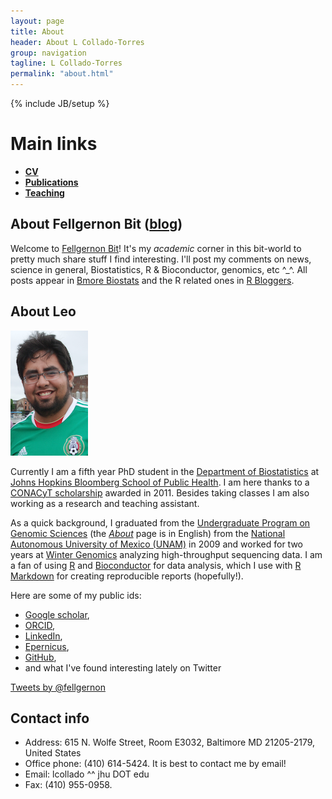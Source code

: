 ```yaml
---
layout: page
title: About
header: About L Collado-Torres
group: navigation
tagline: L Collado-Torres
permalink: "about.html"
---
```

{% include JB/setup %}

# Main links

* [__CV__](cv.html)
* [__Publications__](publications.html)
* [__Teaching__](teaching.html)

## About Fellgernon Bit ([blog](http://bit.ly/FellBit))

Welcome to [Fellgernon Bit](http://bit.ly/FellBit)! It's my _academic_ corner in this bit-world to pretty much share stuff I find interesting. I'll post my comments on news, science in general, Biostatistics, R & Bioconductor, genomics, etc ^_^. All posts appear in [Bmore Biostats](http://bmorebiostat.com/) and the R related ones in [R Bloggers](http://bit.ly/RBloggers).


## About Leo

<img class="image alignleft" src="images/me.png" width="124" height="200" alt="" />

Currently I am a fifth year PhD student in the [Department of Biostatistics](http://www.jhsph.edu/departments/biostatistics/) at [Johns Hopkins Bloomberg School of Public Health](http://www.jhsph.edu/). I am here thanks to a [CONACyT scholarship](http://www.conacyt.gob.mx/) awarded in 2011. Besides taking classes I am also working as a research and teaching assistant.

As a quick background, I graduated from the [Undergraduate Program on Genomic Sciences](http://www.lcg.unam.mx/) (the [_About_](http://www.lcg.unam.mx/about) page is in English) from the [National Autonomous University of Mexico (UNAM)](http://unam.mx/) in 2009 and worked for two years at [Winter Genomics](http://wintergenomics.com/aboutus/) analyzing high-throughput sequencing data. I am a fan of using [R](http://cran.r-project.org/) and [Bioconductor](http://www.bioconductor.org/) for data analysis, which I use with [R Markdown](http://rmarkdown.rstudio.com/) for creating reproducible reports (hopefully!).

Here are some of my public ids:

* [Google scholar](https://scholar.google.com/citations?user=h57-MykAAAAJ),
* [ORCID](http://orcid.org/0000-0003-2140-308X),
* [LinkedIn](https://www.linkedin.com/in/lcollado),
* [Epernicus](http://www.epernicus.com/lc40),
* [GitHub](https://github.com/lcolladotor),
* and what I've found interesting lately on Twitter

<a class="twitter-timeline" href="https://twitter.com/fellgernon" data-widget-id="377532871914708992">Tweets by @fellgernon</a>
<script>!function(d,s,id){var js,fjs=d.getElementsByTagName(s)[0],p=/^http:/.test(d.location)?'http':'https';if(!d.getElementById(id)){js=d.createElement(s);js.id=id;js.src=p+"://platform.twitter.com/widgets.js";fjs.parentNode.insertBefore(js,fjs);}}(document,"script","twitter-wjs");</script>

## Contact info

* Address: 615 N. Wolfe Street, Room E3032, Baltimore MD 21205-2179, United States
* Office phone: (410) 614-5424. It is best to contact me by email!
* Email: lcollado ^^ jhu DOT edu
* Fax: (410) 955-0958.


